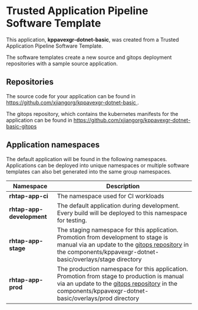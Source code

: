 # Trusted Application Pipeline Software Template

This application, **kppavexgr-dotnet-basic**, was created from a Trusted Application Pipeline Software Template.

The software templates create a new source and gitops deployment repositories with a sample source application. 

## Repositories

The source code for your application can be found in [https://github.com/xjiangorg/kppavexgr-dotnet-basic ](https://github.com/xjiangorg/kppavexgr-dotnet-basic ).
 
The gitops repository, which contains the kubernetes manifests for the application can be found in 
[https://github.com/xjiangorg/kppavexgr-dotnet-basic-gitops ](https://github.com/xjiangorg/kppavexgr-dotnet-basic-gitops ) 

## Application namespaces 

The default application will be found in the following namespaces. Applications can be deployed into unique namespaces or multiple software templates can also bet generated into the same group namespaces.  

|  Namespace   |  Description   |  
| -------- | -------- |
| **rhtap-app-ci** | The namespace used for CI workloads |
| **rhtap-app-development** | The default application during development. Every build will be deployed to this namespace for testing. |
| **rhtap-app-stage** | The staging namespace for this application. Promotion from development to stage is manual via an update to the [gitops repository](https://github.com/xjiangorg/kppavexgr-dotnet-basic-gitops ) in the components/kppavexgr-dotnet-basic/overlays/stage directory |
| **rhtap-app-prod** | The production namespace for this application. Promotion from stage to production is manual via an update to the [gitops repository](https://github.com/xjiangorg/kppavexgr-dotnet-basic-gitops ) in the components/kppavexgr-dotnet-basic/overlays/prod directory |